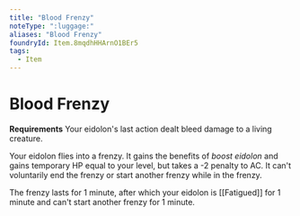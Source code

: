 ```yaml
---
title: "Blood Frenzy"
noteType: ":luggage:"
aliases: "Blood Frenzy"
foundryId: Item.8mqdhHHArnO1BEr5
tags:
  - Item
---
```


# Blood Frenzy

**Requirements** Your eidolon's last action dealt bleed damage to a living creature.

Your eidolon flies into a frenzy. It gains the benefits of _boost eidolon_ and gains temporary HP equal to your level, but takes a -2 penalty to AC. It can't voluntarily end the frenzy or start another frenzy while in the frenzy.

The frenzy lasts for 1 minute, after which your eidolon is [[Fatigued]] for 1 minute and can't start another frenzy for 1 minute.
